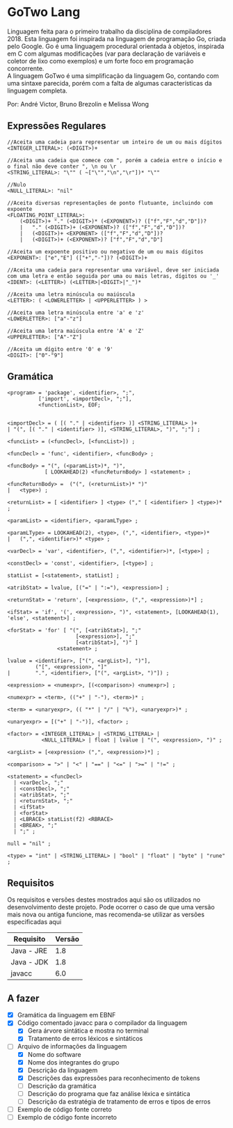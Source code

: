 # GoTwo Lang

Linguagem feita para o primeiro trabalho da disciplina de compiladores 2018.
Esta linguagem foi inspirada na linguagem de programação Go, criada pelo
Google. Go é uma linguagem procedural orientada à objetos, inspirada em C
com algumas modificações (var para declaração de variáveis e coletor de lixo 
como exemplos) e um forte foco em programação concorrente.  
A linguagem GoTwo é uma simplificação da linguagem Go, contando com uma
sintaxe parecida, porém com a falta de algumas características da linguagem
completa.

Por: André Victor, Bruno Brezolin e Melissa Wong

## Expressões Regulares

```ebnf
//Aceita uma cadeia para representar um inteiro de um ou mais dígitos
<INTEGER_LITERAL>: (<DIGIT>)+

//Aceita uma cadeia que comece com ", porém a cadeia entre o início e o final não deve conter ", \n ou \r
<STRING_LITERAL>: "\"" ( ~["\"","\n","\r"])* "\""

//Nulo
<NULL_LITERAL>: "nil"

//Aceita diversas representações de ponto flutuante, incluindo com expoente
<FLOATING_POINT_LITERAL>:
    (<DIGIT>)+ "." (<DIGIT>)* (<EXPONENT>)? (["f","F","d","D"])?  
    |   "." (<DIGIT>)+ (<EXPONENT>)? (["f","F","d","D"])?  
    |   (<DIGIT>)+ <EXPONENT> (["f","F","d","D"])?  
    |   (<DIGIT>)+ (<EXPONENT>)? ["f","F","d","D"] 

//Aceita um expoente positivo ou negativo de um ou mais dígitos 
<EXPONENT>: ["e","E"] (["+","-"])? (<DIGIT>)+

//Aceita uma cadeia para representar uma variável, deve ser iniciada com uma letra e então seguida por uma ou mais letras, dígitos ou '_'
<IDENT>: (<LETTER>) (<LETTER>|<DIGIT>|"_")*

//Aceita uma letra minúscula ou maiúscula
<LETTER>: ( <LOWERLETTER> | <UPPERLETTER> ) >

//Aceita uma letra minúscula entre 'a' e 'z'
<LOWERLETTER>: ["a"-"z"]

//Aceita uma letra maiúscula entre 'A' e 'Z'
<UPPERLETTER>: ["A"-"Z"]

//Aceita um dígito entre '0' e '9'
<DIGIT>: ["0"-"9"]
```

## Gramática

```ebnf
<program> = 'package', <identifier>, ";", 
          ['import', <importDecl>, ";"],
          <functionList>, EOF;


<importDecl> = ( [( "." | <identifier> )] <STRING_LITERAL> )+ 
| "(", [( "." | <identifier> )], <STRING_LITERAL>, ")", ";"] ;

<funcList> = (<funcDecl>, [<funcList>]) ;

<funcDecl> = 'func', <identifier>, <funcBody> ;

<funcBody> = "(", (<paramList>)*, ")", 
            [ LOOKAHEAD(2) <funcReturnBody> ] <statement> ;

<funcReturnBody> =  ("(", (<returnList>)* ")" 
|   <type>) ;

<returnList> = [ <identifier> ] <type> ("," [ <identifier> ] <type>)* ;

<paramList> = <identifier>, <paramLType> ;

<paramLType> = LOOKAHEAD(2), <type>, (",", <identifier>, <type>)*
|   (",", <identifier>)* <type> ;

<varDecl> = 'var', <identifier>, (",", <identifier>)*, [<type>] ;

<constDecl> = 'const', <identifier>, [<type>] ;

statList = [<statement>, statList] ;

<atribStat> = lvalue, [("=" | ":="), <expression>] ;

<returnStat> = 'return', [<expression>, (",", <expression>)*] ;

<ifStat> = 'if', '(', <expression>, ")", <statement>, [LOOKAHEAD(1), 'else', <statement>] ;

<forStat> = 'for' [ "(", [<atribStat>], ";"
                      [<expression>], ";"
                      [<atribStat>], ")" ]
                <statement> ;
            
lvalue = <identifier>, ["(", <argList>], ")"], 
         ("[", <expression>, "]" 
|        ".", <identifier>, ["(", <argList>, ")"]) ;

<expression> = <numexpr>, [(<comparison>) <numexpr>] ;

<numexpr> = <term>, (("+" | "-"), <term>)* ;

<term> = <unaryexpr>, (( "*" | "/" | "%"), <unaryexpr>)* ;

<unaryexpr> = [("+" | "-")], <factor> ;

<factor> = <INTEGER_LITERAL> | <STRING_LITERAL> | 
           <NULL_LITERAL> | float | lvalue | "(", <expression>, ")" ;

<argList> = [<expression> (",", <expression>)*] ;

<comparison> = ">" | "<" | "==" | "<=" | ">=" | "!=" ;

<statement> = <funcDecl>
  | <varDecl>, ";"
  | <constDecl>, ";"
  | <atribStat>, ";"
  | <returnStat>, ";"
  | <ifStat>
  | <forStat>
  | <LBRACE> statList(f2) <RBRACE>
  | <BREAK>, ";"
  | ";" ;

null = "nil" ;

<type> = "int" | <STRING_LITERAL> | "bool" | "float" | "byte" | "rune" ;
```

## Requisitos

Os requisitos e versões destes mostrados aqui são os utilizados no 
desenvolvimento deste projeto. Pode ocorrer o caso de que uma versão mais nova
ou antiga funcione, mas recomenda-se utilizar as versões especificadas aqui

| Requisito | Versão |
|-----------|--------|
| Java - JRE| 1.8    |
| Java - JDK| 1.8    |
| javacc    | 6.0    |

## A fazer

- [x] Gramática da linguagem em EBNF
- [x] Código comentado javacc para o compilador da linguagem
    - [x] Gera árvore sintática e mostra no terminal
    - [x] Tratamento de erros léxicos e sintáticos
- [ ] Arquivo de informações da linguagem
    - [x] Nome do software
    - [x] Nome dos integrantes do grupo
    - [X] Descrição da linguagem
    - [x] Descrições das expressões para reconhecimento de tokens
    - [ ] Descrição da gramática
    - [ ] Descrição do programa que faz análise léxica e sintática
    - [ ] Descrição da estratégia de tratamento de erros e tipos de erros
- [ ] Exemplo de código fonte correto
- [ ] Exemplo de código fonte incorreto

